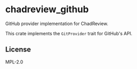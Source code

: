 # chadreview_github

GitHub provider implementation for ChadReview.

This crate implements the `GitProvider` trait for GitHub's API.

## License

MPL-2.0
